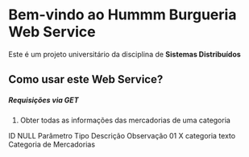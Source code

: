 Bem-vindo ao Hummm Burgueria Web Service
=======================

Este é um projeto universitário da disciplina de **Sistemas Distribuídos**

Como usar este Web Service?
------------

##### Requisições via GET

1. Obter todas as informações das mercadorias de uma categoria

ID	NULL	Parâmetro		Tipo		Descrição									Observação
01	X		categoria		texto		Categoria de Mercadorias